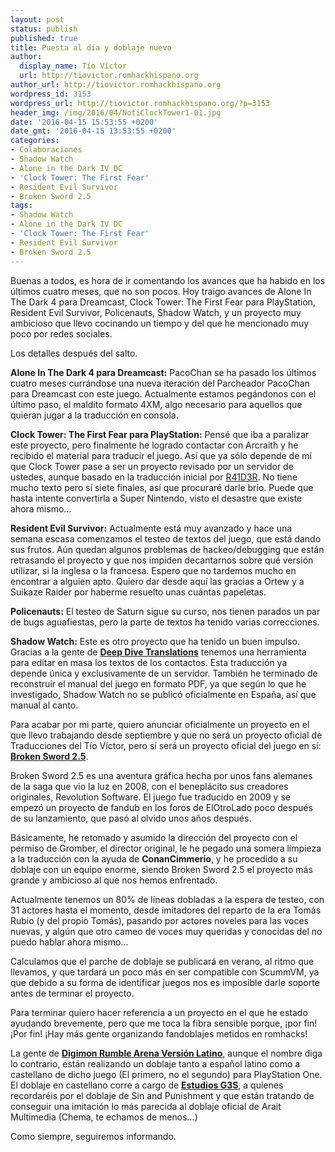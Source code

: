 ```yaml
---
layout: post
status: publish
published: true
title: Puesta al día y doblaje nuevo
author:
  display_name: Tío Víctor
  url: http://tiovictor.romhackhispano.org
author_url: http://tiovictor.romhackhispano.org
wordpress_id: 3153
wordpress_url: http://tiovictor.romhackhispano.org/?p=3153
header_img: /img/2016/04/NotiClockTower1-01.jpg
date: '2016-04-15 15:53:55 +0200'
date_gmt: '2016-04-15 13:53:55 +0200'
categories:
- Colaboraciones
- Shadow Watch
- Alone in the Dark IV DC
- 'Clock Tower: The First Fear'
- Resident Evil Survivor
- Broken Sword 2.5
tags:
- Shadow Watch
- Alone in the Dark IV DC
- 'Clock Tower: The First Fear'
- Resident Evil Survivor
- Broken Sword 2.5
---
```

Buenas a todos, es hora de ir comentando los avances que ha habido en los últimos cuatro 
meses, que no son pocos. Hoy traigo avances de Alone In The Dark 4 para Dreamcast, Clock 
Tower: The First Fear para PlayStation, Resident Evil Survivor, Policenauts, Shadow Watch, 
y un proyecto muy ambicioso que llevo cocinando un tiempo y del que he mencionado muy poco 
por redes sociales.

Los detalles después del salto.

<!--more-->

**Alone In The Dark 4 para Dreamcast:** PacoChan se ha pasado los últimos cuatro meses 
currándose una nueva iteración del Parcheador PacoChan para Dreamcast con este juego. 
Actualmente estamos pegándonos con el último paso, el maldito formato 4XM, algo necesario 
para aquellos que quieran jugar a la traducción en consola.

**Clock Tower: The First Fear para PlayStation:** Pensé que iba a paralizar este proyecto, 
pero finalmente he logrado contactar con Arcraith y he recibido el material para traducir el 
juego. Así que ya sólo depende de mí que Clock Tower pase a ser un proyecto revisado por un 
servidor de ustedes, aunque basado en la traducción inicial por [R41D3R](http://www.romhacking.net/community/3640/). 
No tiene mucho texto pero sí siete finales, así que procuraré darle brío. Puede que hasta 
intente convertirla a Super Nintendo, visto el desastre que existe ahora mismo...

**Resident Evil Survivor:** Actualmente está muy avanzado y hace una semana escasa comenzamos 
el testeo de textos del juego, que está dando sus frutos. Aún quedan algunos problemas de 
hackeo/debugging que están retrasando el proyecto y que nos impiden decantarnos sobre qué versión 
utilizar, si la inglesa o la francesa. Espero que no tardemos mucho en encontrar a alguien apto. 
Quiero dar desde aquí las gracias a Ortew y a Suikaze Raider por haberme resuelto unas cuántas 
papeletas.

**Policenauts:** El testeo de Saturn sigue su curso, nos tienen parados un par de bugs aguafiestas, 
pero la parte de textos ha tenido varias correcciones.

**Shadow Watch:** Este es otro proyecto que ha tenido un buen impulso. Gracias a la gente de 
[**Deep Dive Translations**](http://deepdivetranslations.altervista.org/) tenemos una 
herramienta para editar en masa los textos de los contactos. Esta traducción ya depende única 
y exclusivamente de un servidor. También he terminado de reconstruir el manual del juego en 
formato PDF, ya que según lo que he investigado, Shadow Watch no se publicó oficialmente en 
España, así que manual al canto.

<!--more-->

Para acabar por mi parte, quiero anunciar oficialmente un proyecto en el que llevo trabajando 
desde septiembre y que no será un proyecto oficial de Traducciones del Tío Víctor, pero sí será 
un proyecto oficial del juego en sí: [**Broken Sword 2.5**](http://brokensword25.com/).

Broken Sword 2.5 es una aventura gráfica hecha por unos fans alemanes de la saga que vio la luz 
en 2008, con el beneplácito sus creadores originales, Revolution Software. El juego fue traducido 
en 2009 y se empezó un proyecto de fandub en los foros de ElOtroLado poco después de su lanzamiento, 
que pasó al olvido unos años después.

Básicamente, he retomado y asumido la dirección del proyecto con el permiso de Gromber, el director 
original, le he pegado una somera limpieza a la traducción con la ayuda de **ConanCimmerio**, 
y he procedido a su doblaje con un equipo enorme, siendo Broken Sword 2.5 el proyecto más grande 
y ambicioso al que nos hemos enfrentado.

Actualmente tenemos un 80% de líneas dobladas a la espera de testeo, con 31 actores hasta el momento, 
desde imitadores del reparto de la era Tomás Rubio (y del propio Tomás), pasando por actores noveles 
para las voces nuevas, y algún que otro cameo de voces muy queridas y conocidas del no puedo hablar 
ahora mismo...

Calculamos que el parche de doblaje se publicará en verano, al ritmo que llevamos, y que tardará un 
poco más en ser compatible con ScummVM, ya que debido a su forma de identificar juegos nos es imposible 
darle soporte antes de terminar el proyecto.

Para terminar quiero hacer referencia a un proyecto en el que he estado ayudando brevemente, pero que 
me toca la fibra sensible porque, ¡por fin! ¡Por fin! ¡Hay más gente organizando fandoblajes metidos 
en romhacks!

La gente de [**Digimon Rumble Arena Versión Latino**](https://www.facebook.com/DigimonRumbleArenaVersionLatino), 
aunque el nombre diga lo contrario, están realizando un doblaje tanto a español latino como a castellano 
de dicho juego (El primero, no el segundo) para PlayStation One. El doblaje en castellano corre a cargo 
de [**Estudios G3S**](http://www.estudiosg3s.com/), a quienes recordaréis por el doblaje de 
Sin and Punishment y que están tratando de conseguir una imitación lo más parecida al doblaje oficial de 
Arait Multimedia (Chema, te echamos de menos...)

Como siempre, seguiremos informando.
